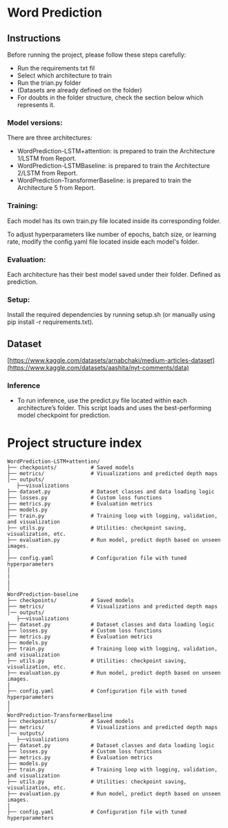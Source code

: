 # Word Prediction

## Instructions

Before running the project, please follow these steps carefully:

- Run the requirements txt fil
- Select which architecture to train
- Run the trian.py folder
- (Datasets are already defined on the folder)
- For doubts in the folder structure, check the section below which represents it.

### Model versions:

There are three architectures: 
- WordPrediction-LSTM+attention: is prepared to train the Architecture 1/LSTM from Report.
- WordPrediction-LSTMBaseline: is prepared to train the Architecture 2/LSTM from Report.
- WordPrediction-TransformerBaseline: is prepared to train the Architecture 5 from Report.

### Training:

Each model has its own train.py file located inside its corresponding folder.

To adjust hyperparameters like number of epochs, batch size, or learning rate, modify the config.yaml file located inside each model's folder.

### Evaluation:

Each architecture has their best model saved under their folder. Defined as prediction.

### Setup:

Install the required dependencies by running setup.sh (or manually using pip install -r requirements.txt).

## Dataset

[https://www.kaggle.com/datasets/arnabchaki/medium-articles-dataset](https://www.kaggle.com/datasets/aashita/nyt-comments/data)

### Inference

- To run inference, use the predict.py file located within each architecture’s folder. This script loads and uses the best-performing model checkpoint for prediction.


# Project structure index
```
WordPrediction-LSTM+attention/
├── checkpoints/           # Saved models
├── metrics/               # Visualizations and predicted depth maps
│── outputs/
   ├──visualizations  
├── dataset.py             # Dataset classes and data loading logic
├── losses.py              # Custom loss functions
├── metrics.py             # Evaluation metrics
├── models.py               
├── train.py               # Training loop with logging, validation, and visualization
├── utils.py               # Utilities: checkpoint saving, visualization, etc.
├── evaluation.py          # Run model, predict depth based on unseen images.
│
├── config.yaml            # Configuration file with tuned hyperparameters
│
|
|
│
WordPrediction-baseline
├── checkpoints/           # Saved models
├── metrics/               # Visualizations and predicted depth maps
│── outputs/
   ├──visualizations  
├── dataset.py             # Dataset classes and data loading logic
├── losses.py              # Custom loss functions
├── metrics.py             # Evaluation metrics
├── models.py               
├── train.py               # Training loop with logging, validation, and visualization
├── utils.py               # Utilities: checkpoint saving, visualization, etc.
├── evaluation.py          # Run model, predict depth based on unseen images.
│
├── config.yaml            # Configuration file with tuned hyperparameters
|
│
WordPrediction-TransformerBaseline
├── checkpoints/           # Saved models
├── metrics/               # Visualizations and predicted depth maps
│── outputs/
   ├──visualizations  
├── dataset.py             # Dataset classes and data loading logic
├── losses.py              # Custom loss functions
├── metrics.py             # Evaluation metrics
├── models.py               
├── train.py               # Training loop with logging, validation, and visualization
├── utils.py               # Utilities: checkpoint saving, visualization, etc.
├── evaluation.py          # Run model, predict depth based on unseen images.
│
├── config.yaml            # Configuration file with tuned hyperparameters
```
